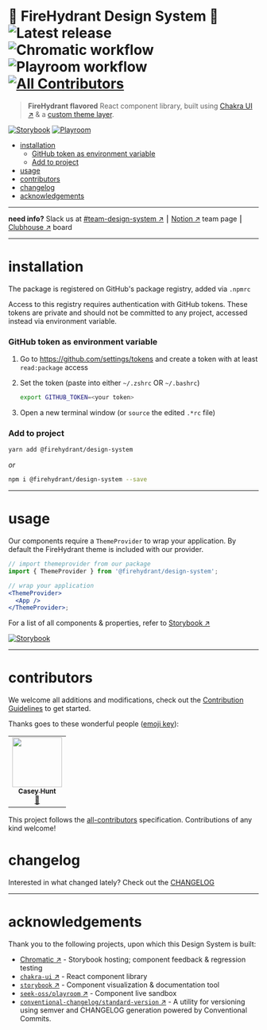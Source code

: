 🌈 FireHydrant Design System 🦄  
![Latest release](https://img.shields.io/github/v/release/firehydrant/design-system)
![Chromatic workflow](https://github.com/firehydrant/design-system/actions/workflows/chromatic.yml/badge.svg)
![Playroom workflow](https://github.com/firehydrant/design-system/actions/workflows/playroom.yml/badge.svg)<!-- ALL-CONTRIBUTORS-BADGE:START - Do not remove or modify this section -->
[![All Contributors](https://img.shields.io/badge/all_contributors-1-orange.svg)](#contributors-)<!-- ALL-CONTRIBUTORS-BADGE:END --><!-- omit in toc -->
===============================

> **FireHydrant flavored** React component library, built using [Chakra UI ↗️](https://chakra-ui.com/) &amp; a [custom theme layer](./lib/theme/index.js).

[![Storybook](https://raw.githubusercontent.com/storybooks/brand/master/badge/badge-storybook.svg)][storybook]
[![Playroom](https://img.shields.io/badge/playroom-live-614ab6)][playroom]

- [installation](#installation)
    - [GitHub token as environment variable](#github-token-as-environment-variable)
    - [Add to project](#add-to-project)
- [usage](#usage)
- [contributors](#contributors)
- [changelog](#changelog)
- [acknowledgements](#acknowledgements)

---

**need info?** Slack us at [#team-design-system ↗️][slack] ⎮ [Notion ↗️][notion] team page ⎮ [Clubhouse ↗️][clubhouse] board

---

# installation

The package is registered on GitHub's package registry, added via `.npmrc`

Access to this registry requires authentication with GitHub tokens. These tokens are private and should not be committed to any project, accessed instead via environment variable.

### GitHub token as environment variable

1. Go to https://github.com/settings/tokens and create a token with at least `read:package` access

2. Set the token (paste into either `~/.zshrc` OR `~/.bashrc`)

   ```sh
   export GITHUB_TOKEN=<your token>
   ```

3. Open a new terminal window (or `source` the edited `.*rc` file)

### Add to project

```sh
yarn add @firehydrant/design-system
```

_or_

```sh
npm i @firehydrant/design-system --save
```

---

# usage

Our components require a `ThemeProvider` to wrap your application. By default the FireHydrant theme is included with our provider.

```jsx
// import themeprovider from our package
import { ThemeProvider } from '@firehydrant/design-system';

// wrap your application
<ThemeProvider>
  <App />
</ThemeProvider>;
```

For a list of all components & properties, refer to [Storybook ↗️][storybook]

[![Storybook](https://raw.githubusercontent.com/storybooks/brand/master/badge/badge-storybook.svg)][storybook]

---

# contributors

We welcome all additions and modifications, check out the [Contribution Guidelines](./CONTRIBUTING.md) to get started.

Thanks goes to these wonderful people ([emoji key](https://allcontributors.org/docs/en/emoji-key)):

<!-- ALL-CONTRIBUTORS-LIST:START - Do not remove or modify this section -->
<!-- prettier-ignore-start -->
<!-- markdownlint-disable -->
<table>
  <tr>
    <td align="center"><a href="http://caseymhunt.com"><img src="https://avatars.githubusercontent.com/u/2065615?v=4?s=100" width="100px;" alt=""/><br /><sub><b>Casey Hunt</b></sub></a><br /><a href="#maintenance-caseymhunt" title="Maintenance">🚧</a></td>
  </tr>
</table>

<!-- markdownlint-restore -->
<!-- prettier-ignore-end -->

<!-- ALL-CONTRIBUTORS-LIST:END -->

This project follows the [all-contributors](https://github.com/all-contributors/all-contributors) specification. Contributions of any kind welcome!

# changelog

Interested in what changed lately? Check out the [CHANGELOG](./CHANGELOG.md)

---

# acknowledgements

Thank you to the following projects, upon which this Design System is built:

- [Chromatic ↗️](https://www.chromatic.com/) - Storybook hosting; component feedback & regression testing
- [`chakra-ui` ↗️](https://github.com/chakra-ui/chakra-ui) - React component library
- [`storybook` ↗️](https://github.com/storybookjs/storybook) - Component visualization & documentation tool
- [`seek-oss/playroom` ↗️](https://github.com/seek-oss/playroom) - Component live sandbox
- [`conventional-changelog/standard-version` ↗️](https://github.com/conventional-changelog/standard-version) - A utility for versioning using semver and CHANGELOG generation powered by Conventional Commits.

[storybook]: https://main--607731addb01d30021caeac2.chromatic.com/
[playroom]: https://firehydrant.github.io/design-system/
[release]: https://github.com/firehydrant/design-system/releases
[slack]: https://firehydrant.slack.com/archives/C01GRKLDRB9
[notion]: https://www.notion.so/firehydrant/Design-System-c4e554d509414719908eedb9dcc0c417
[clubhouse]: https://app.clubhouse.io/firehydrant/project/18818/design-system
